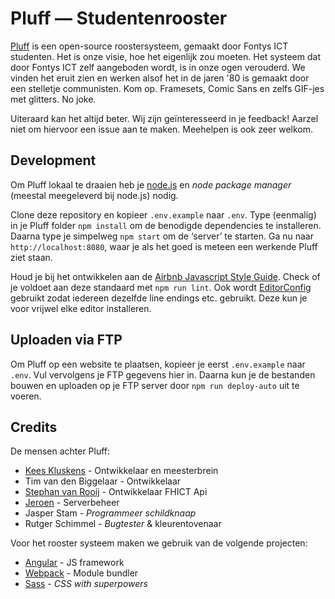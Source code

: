Pluff — Studentenrooster
========================

[Pluff](https://pluff.nl) is een open-source roostersysteem, gemaakt door Fontys ICT studenten. Het is onze visie, hoe het eigenlijk zou moeten. Het systeem dat door Fontys ICT zelf aangeboden wordt, is in onze ogen verouderd. We vinden het eruit zien en werken alsof het in de jaren '80 is gemaakt door een stelletje communisten. Kom op. Framesets, Comic Sans en zelfs GIF-jes met glitters. No joke.

Uiteraard kan het altijd beter. Wij zijn geïnteresseerd in je feedback! Aarzel niet om hiervoor een issue aan te maken. Meehelpen is ook zeer welkom.

## Development

Om Pluff lokaal te draaien heb je [node.js](http://nodejs.org/) en _node package manager_ (meestal meegeleverd bij node.js) nodig.

Clone deze repository en kopieer `.env.example` naar `.env`. Type (eenmalig) in je Pluff folder `npm install` om de benodigde dependencies te installeren. Daarna type je simpelweg `npm start` om de ‘server’ te starten. Ga nu naar `http://localhost:8080`, waar je als het goed is meteen een werkende Pluff ziet staan.

Houd je bij het ontwikkelen aan de  [Airbnb Javascript Style Guide](https://github.com/airbnb/javascript). Check of je voldoet aan deze standaard met `npm run lint`. Ook wordt [EditorConfig](http://editorconfig.org/) gebruikt zodat iedereen dezelfde line endings etc. gebruikt. Deze kun je voor vrijwel elke editor installeren.

## Uploaden via FTP

Om Pluff op een website te plaatsen, kopieer je eerst `.env.example` naar `.env`. Vul vervolgens je FTP gegevens hier in. Daarna kun je de bestanden bouwen en uploaden op je FTP server door `npm run deploy-auto` uit te voeren.

## Credits

De mensen achter Pluff:

- [Kees Kluskens](https://www.webduck.nl) - Ontwikkelaar en meesterbrein
- Tim van den Biggelaar - Ontwikkelaar
- [Stephan van Rooij](https://svrooij.nl) - Ontwikkelaar FHICT Api
- [Jeroen](https://www.laylo.nl) - Serverbeheer
- Jasper Stam - _Programmeer schildknaap_
- Rutger Schimmel - _Bugtester_ & kleurentovenaar

Voor het rooster systeem maken we gebruik van de volgende projecten:

- [Angular](https://angularjs.org/) - JS framework
- [Webpack](https://webpack.github.io/) - Module bundler
- [Sass](http://sass-lang.com/) - *CSS with superpowers*
